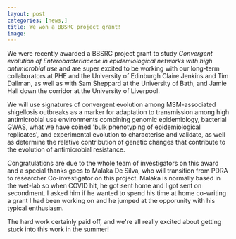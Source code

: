 ```yaml
---
layout: post
categories: [news,]
title: We won a BBSRC project grant! 
image: 
---
```


We were recently awarded a BBSRC project grant to study _Convergent evolution of Enterobacteriaceae in epidemiological networks with high antimicrobial use_ and are super excited to be working with our long-term collaborators at PHE and the University of Edinburgh Claire Jenkins and Tim Dallman, as well as with Sam Sheppard at the University of Bath, and Jamie Hall down the corridor at the University of Liverpool. 

We will use signatures of convergent evolution among MSM-associated shigellosis outbreaks as a marker for adaptation to transmission among high antimicrobial use environments combining genomic epidemiology, bacterial GWAS, what we have coined 'bulk phenotyping of epidemiological replicates', and experimental evolution to characterise and validate, as well as determine the relative contribution of genetic changes that contribute to the evolution of antimicrobial resistance.  

Congratulations are due to the whole team of investigators on this award and a special thanks goes to Malaka De Silva, who will transition from PDRA to researcher Co-investigator on this project. Malaka is normally based in the wet-lab so when COVID hit, he got sent home and I got sent on secondment. I asked him if he wanted to spend his time at home co-writing a grant I had been working on and he jumped at the opporunity with his typical enthusiasm. 

The hard work certainly paid off, and we're all really excited about getting stuck into this work in the summer! 
